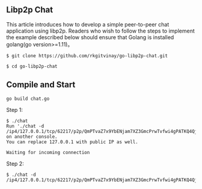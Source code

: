 ## Libp2p Chat
This article introduces how to develop a simple peer-to-peer chat application using libp2p. Readers who wish to follow the steps to implement the example described below should ensure that Golang is installed golang(go version>=1.11)。

````
$ git clone https://github.com/rkgitvinay/go-libp2p-chat.git

$ cd go-libp2p-chat
````

## Compile and Start
```
go build chat.go
```

Step 1:
```
$ ./chat
Run './chat -d /ip4/127.0.0.1/tcp/62217/p2p/QmPTvaZ7x9YbENjam7XZ3GmcPrwTvfwi4gPATKQ4QjX7rV' on another console.
You can replace 127.0.0.1 with public IP as well.

Waiting for incoming connection
```

Step 2:
```
$ ./chat -d /ip4/127.0.0.1/tcp/62217/p2p/QmPTvaZ7x9YbENjam7XZ3GmcPrwTvfwi4gPATKQ4QjX7rV
```
